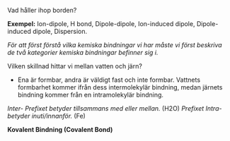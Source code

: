 Vad håller ihop borden?

**Exempel:**
Ion-dipole, H bond, Dipole-dipole, Ion-induced dipole, Dipole-induced dipole, Dispersion.

*För att först förstå vilka kemiska bindningar vi har måste vi först beskriva de två kategorier kemiska bindningar befinner sig i.*

Vilken skillnad hittar vi mellan vatten och järn?
- Ena är formbar, andra är väldigt fast och inte formbar.
Vattnets formbarhet kommer ifrån dess intermolekylär bindning, medan järnets bindning kommer från en intramolekylär bindning.

*Inter- Prefixet betyder tillsammans med eller mellan.* (H2O)
*Prefixet Intra- betyder inuti/innanför.* (Fe)

**Kovalent Bindning (Covalent Bond)**


